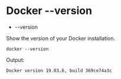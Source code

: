 # Docker --version

* --version

Show the version of your Docker installation.

```
docker --version
```

Output:

```
Docker version 19.03.6, build 369ce74a3c
```


